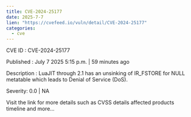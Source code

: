 ```yaml
--- 
title: CVE-2024-25177
date: 2025-7-7
lien: "https://cvefeed.io/vuln/detail/CVE-2024-25177"
categories:
  - cve
---
```


CVE ID : CVE-2024-25177

Published :  July 7
2025
5:15 p.m. | 59 minutes ago

Description : LuaJIT through 2.1 has an unsinking of IR_FSTORE for NULL metatable
which leads to Denial of Service (DoS).

Severity: 0.0 | NA

Visit the link for more details
such as CVSS details
affected products
timeline
and more...
